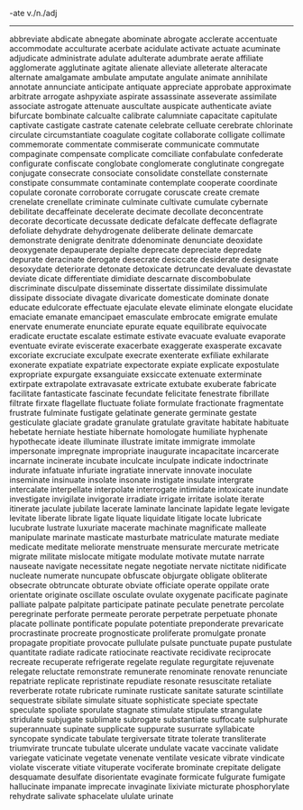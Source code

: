 -ate v./n./adj

---
abbreviate
abdicate
abnegate
abominate
abrogate
acclerate
accentuate
accommodate
acculturate
acerbate
acidulate
activate
actuate
acuminate
adjudicate
administrate
adulate
adulterate
adumbrate
aerate
affiliate
agglomerate
agglutinate
agitate
alienate
alleviate
alleterate
alteracate
alternate
amalgamate
ambulate
amputate
angulate
animate
annihilate
annotate
annunciate
anticipate
antiquate
appreciate
approbate
approximate
arbitrate
arrogate
ashpyxiate
aspirate
assassinate
asseverate
assimilate
associate
astrogate
attenuate
auscultate
auspicate
authenticate
aviate
bifurcate
bombinate
calcualte
calibrate
calumniate
capacitate
capitulate
captivate
castigate
castrate
catenate
celebrate
celluate
cerebrate
chlorinate
circulate
circumstantiate
coagulate
cogitate
collaborate
colligate
collimate
commemorate
commentate
commiserate
communicate
commutate
compaginate
compensate
complicate
comciliate
confabulate
confederate
configurate
confiscate
conglobate
conglomerate
conglutinate
congregate
conjugate
consecrate
consociate
consolidate
constellate
consternate
constipate
consummate
contaminate
contemplate
cooperate
coordinate
copulate
coronate
corroborate
corrugate
coruscate
create
cremate
crenelate
crenellate
criminate
culminate
cultivate
cumulate
cybernate
debilitate
decaffeinate
decelerate
decimate
decollate
deconcentrate
decorate
decorticate
decussate
dedicate
defalcate
deffecate
deflagrate
defoliate
dehydrate
dehydrogenate
deliberate
delinate
demarcate
demonstrate
denigrate
denitrate
ddenominate
denunciate
deoxidate
deoxygenate
depauperate
depialte
deprecate
depreciate
depredate
depurate
deracinate
derogate
desecrate
desiccate
desiderate
designate
desoxydate
deteriorate
detonate
detoxicate
detruncate
devaluate
devastate
deviate
dicate
differentiate
dimidiate
descarnate
discombobulate
discriminate
disculpate
disseminate
dissertate
dissimilate
dissimulate
dissipate
dissociate
divagate
divaricate
domesticate
dominate
donate
educate
edulcorate
effectuate
ejaculate
elevate
eliminate
elongate
elucidate
emaciate
emanate
emancipaet
emasculate
embrocate
emigrate
emulate
enervate
enumerate
enunciate
epurate
equate
equilibrate
equivocate
eradicate
eructate
escalate
estimate
estivate
evacuate
evaluate
evaporate
eventuate
evirate
eviscerate
exacerbate
exaggerate
exasperate
excavate
excoriate
excruciate
exculpate
execrate
exenterate
exfiliate
exhilarate
exonerate
expatiate
expatriate
expectorate
expiate
explicate
expostulate
expropriate
expurgate
exsanguiate
exsiccate
extenuate
exterminate
extirpate
extrapolate
extravasate
extricate
extubate
exuberate
fabricate
facilitate
fantasticate
fascinate
fecundate
felicitate
fenestrate
fibrillate
filtrate
firxate
flagellate
fluctuate
foliate
formulate
fractionate
fragmentate
frustrate
fulminate
fustigate
gelatinate
generate
germinate
gestate
gesticulate
glaciate
gradate
granulate
gratulate
gravitate
habitate
habituate
hebetate
herniate
hestiate
hibernate
homologate
humiliate
hyphenate
hypothecate
ideate
illuminate
illustrate
imitate
immigrate
immolate
impersonate
impregnate
impropriate
inaugurate
incapacitate
incarcerate
incarnate
incinerate
incubate
inculcate
inculpate
indicate
indoctrinate
indurate
infatuate
infuriate
ingratiate
innervate
innovate
inoculate
inseminate
insinuate
insolate
insonate
instigate
insulate
intergrate
intercalate
interpellate
interpolate
interrogate
intimidate
intoxicate
inundate
investigate
invigilate
invigorate
irradiate
irrigate
irritate
isolate
iterate
itinerate
jaculate
jubilate
lacerate
laminate
lancinate
lapidate
legate
levigate
levitate
liberate
librate
ligate
liquate
liquidate
litigate
locate
lubricate
lucubrate
lustrate
luxuriate
macerate
machinate
magnificate
malleate
manipulate
marinate
masticate
masturbate
matriculate
maturate
mediate
medicate
meditate
meliorate
menstruate
mensurate
mercurate
metricate
migrate
militate
mislocate
mitigate
modulate
motivate
mutate
narrate
nauseate
navigate
necessitate
negate
negotiate
nervate
nictitate
nidificate
nucleate
numerate
nuncupate
obfuscate
objurgate
obligate
obliterate
obsecrate
obtruncate
obturate
obviate
officiate
operate
oppilate
orate
orientate
originate
oscillate
osculate
ovulate
oxygenate
pacificate
paginate
palliate
palpate
palpitate
participate
patinate
peculate
penetrate
percolate
peregrinate
perforate
permeate
perorate
perpetrate
perpetuate
phonate
placate
pollinate
pontificate
populate
potentiate
preponderate
prevaricate
procrastinate
procreate
prognosticate
proliferate
promulgate
pronate
propagate
propitiate
provocate
pullulate
pulsate
punctuate
pupate
pustulate
quantitate
radiate
radicate
ratiocinate
reactivate
recidivate
reciprocate
recreate
recuperate
refrigerate
regelate
regulate
regurgitate
rejuvenate
relegate
reluctate
remonstrate
remunerate
renominate
renovate
renunciate
repatriate
replicate
repristinate
repudiate
resonate
resuscitate
retaliate
reverberate
rotate
rubricate
ruminate
rusticate
sanitate
saturate
scintillate
sequestrate
sibilate
simulate
situate
sophisticate
speciate
spectate
speculate
spoliate
sporulate
stagnate
stimulate
stipulate
strangulate
stridulate
subjugate
sublimate
subrogate
substantiate
suffocate
sulphurate
superannuate
supinate
supplicate
suppurate
susurrate
syllabicate
syncopate
syndicate
tabulate
tergiversate
titrate
tolerate
transliterate
triumvirate
truncate
tubulate
ulcerate
undulate
vacate
vaccinate
validate
variegate
vaticinate
vegetate
venenate
ventilate
vesicate
vibrate
vindicate
violate
viscerate
vitiate
vituperate
vociferate
brominate
crepitate
deligate
desquamate
desulfate
disorientate
evaginate
formicate
fulgurate
fumigate
hallucinate
impanate
imprecate
invaginate
lixiviate
micturate
phosphorylate
rehydrate
salivate
sphacelate
ululate
urinate




